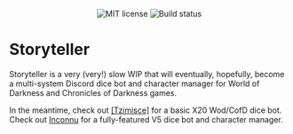 <p align="center">
	<img src="https://img.shields.io/github/license/tiltowait/storyteller-bot" alt="MIT license" />
	<img src="https://img.shields.io/circleci/build/github/tiltowait/storyteller-bot/master" alt="Build status">
</p>

# Storyteller

Storyteller is a very (very!) slow WIP that will eventually, hopefully, become a multi-system Discord dice bot and character manager for World of Darkness and Chronicles of Darkness games.

In the meantime, check out [[Tzimisce]](https://tzimisce.app) for a basic X20 Wod/CofD dice bot. Check out [Inconnu](https://inconnu.app) for a fully-featured V5 dice bot and character manager.
